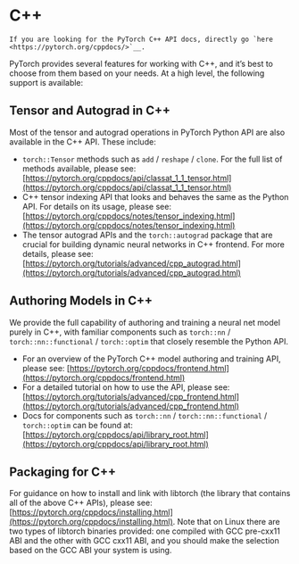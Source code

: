 # C++

```{eval-rst}
If you are looking for the PyTorch C++ API docs, directly go `here <https://pytorch.org/cppdocs/>`__.
```

PyTorch provides several features for working with C++, and it’s best to choose from them based on your needs. At a high level, the following support is available:

## Tensor and Autograd in C++

Most of the tensor and autograd operations in PyTorch Python API are also available in the C++ API. These include:

* `torch::Tensor` methods such as `add` / `reshape` / `clone`. For the full list of methods available, please see: [https://pytorch.org/cppdocs/api/classat_1_1_tensor.html](https://pytorch.org/cppdocs/api/classat_1_1_tensor.html)
* C++ tensor indexing API that looks and behaves the same as the Python API. For details on its usage, please see: [https://pytorch.org/cppdocs/notes/tensor_indexing.html](https://pytorch.org/cppdocs/notes/tensor_indexing.html)
* The tensor autograd APIs and the `torch::autograd` package that are crucial for building dynamic neural networks in C++ frontend. For more details, please see: [https://pytorch.org/tutorials/advanced/cpp_autograd.html](https://pytorch.org/tutorials/advanced/cpp_autograd.html)

## Authoring Models in C++

We provide the full capability of authoring and training a neural net model purely in C++, with familiar components such as `torch::nn` / `torch::nn::functional` / `torch::optim` that closely resemble the Python API.

* For an overview of the PyTorch C++ model authoring and training API, please see: [https://pytorch.org/cppdocs/frontend.html](https://pytorch.org/cppdocs/frontend.html)
* For a detailed tutorial on how to use the API, please see: [https://pytorch.org/tutorials/advanced/cpp_frontend.html](https://pytorch.org/tutorials/advanced/cpp_frontend.html)
* Docs for components such as `torch::nn` / `torch::nn::functional` / `torch::optim` can be found at: [https://pytorch.org/cppdocs/api/library_root.html](https://pytorch.org/cppdocs/api/library_root.html)


## Packaging for C++

For guidance on how to install and link with libtorch (the library that contains all of the above C++ APIs), please see: [https://pytorch.org/cppdocs/installing.html](https://pytorch.org/cppdocs/installing.html). Note that on Linux there are two types of libtorch binaries provided: one compiled with GCC pre-cxx11 ABI and the other with GCC cxx11 ABI, and you should make the selection based on the GCC ABI your system is using.
